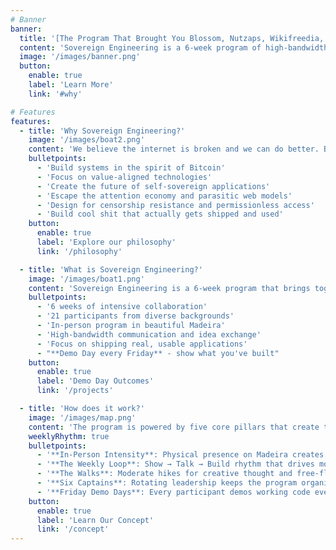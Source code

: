 ```yaml
---
# Banner
banner:
  title: '[The Program That Brought You Blossom, Nutzaps, Wikifreedia, Nsite, TollGate, Zapstore, and More](/projects)'
  content: 'Sovereign Engineering is a 6-week program of high-bandwidth ideation, experimentation, mentorship, dialogue, cross-pollination, and discussions on how to build kickass applications and services for a self-sovereign future.'
  image: '/images/banner.png'
  button:
    enable: true
    label: 'Learn More'
    link: '#why'

# Features
features:
  - title: 'Why Sovereign Engineering?'
    image: '/images/boat2.png'
    content: 'We believe the internet is broken and we can do better. Bitcoin and nostr have crucial roles to play in fixing the Web and building a self-sovereign future.'
    bulletpoints:
      - 'Build systems in the spirit of Bitcoin'
      - 'Focus on value-aligned technologies'
      - 'Create the future of self-sovereign applications'
      - 'Escape the attention economy and parasitic web models'
      - 'Design for censorship resistance and permissionless access'
      - 'Build cool shit that actually gets shipped and used'
    button:
      enable: true
      label: 'Explore our philosophy'
      link: '/philosophy'

  - title: 'What is Sovereign Engineering?'
    image: '/images/boat1.png'
    content: 'Sovereign Engineering is a 6-week program that brings together 21 participants in Madeira for in-person collaboration, ideation, and building.'
    bulletpoints:
      - '6 weeks of intensive collaboration'
      - '21 participants from diverse backgrounds'
      - 'In-person program in beautiful Madeira'
      - 'High-bandwidth communication and idea exchange'
      - 'Focus on shipping real, usable applications'
      - "**Demo Day every Friday** - show what you've built"
    button:
      enable: true
      label: 'Demo Day Outcomes'
      link: '/projects'

  - title: 'How does it work?'
    image: '/images/map.png'
    content: 'The program is powered by five core pillars that create the conditions for magical collaboration and rapid prototyping.'
    weeklyRhythm: true
    bulletpoints:
      - '**In-Person Intensity**: Physical presence on Madeira creates deep focus'
      - '**The Weekly Loop**: Show → Talk → Build rhythm that drives momentum'
      - '**The Walks**: Moderate hikes for creative thought and free-flowing conversations'
      - '**Six Captains**: Rotating leadership keeps the program organic, not top-down'
      - '**Friday Demo Days**: Every participant demos working code every week'
    button:
      enable: true
      label: 'Learn Our Concept'
      link: '/concept'
---
```

